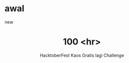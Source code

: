 # awal
new
<div class="sky">
    <div class="skybars"></div>
    <div class="sun"></div>
    <div class="mountain-wrapper"></div>
</div>
<div class="ground">
    <div id="vertical"></div>
</div>

<header>
    <h1>100 &lt;hr&gt;</h1>
    <p>HacktoberFest Kaos Gratis lagi Challenge</p>
</header>
